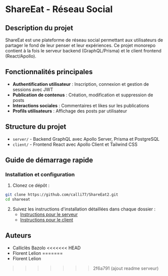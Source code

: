 # ShareEat - Réseau Social

## Description du projet

ShareEat est une plateforme de réseau social permettant aux utilisateurs de partager le fond de leur penser et leur expériences. Ce projet monorepo contient à la fois le serveur backend (GraphQL/Prisma) et le client frontend (React/Apollo).

## Fonctionnalités principales

- **Authentification utilisateur** : Inscription, connexion et gestion de sessions avec JWT
- **Publication de contenus** : Création, modification et suppression de posts
- **Interactions sociales** : Commentaires et likes sur les publications
- **Profils utilisateurs** : Affichage des posts par utilisateur

## Structure du projet

- `server/` - Backend GraphQL avec Apollo Server, Prisma et PostgreSQL
- `client/` - Frontend React avec Apollo Client et Tailwind CSS

## Guide de démarrage rapide

### Installation et configuration

1. Clonez ce dépôt :
```bash
git clone https://github.com/calli77/ShareEat2.git
cd shareeat
```

2. Suivez les instructions d'installation détaillées dans chaque dossier :
   - [Instructions pour le serveur](./server/README.md)
   - [Instructions pour le client](./client/README.md)

## Auteurs

- Calliclès Bazolo
<<<<<<< HEAD
- Florent Lelion
=======
- Florent Lelion
>>>>>>> 2f6a791 (ajout readme serveur)
